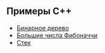 ## Примеры C++

* [Бинарное дерево](https://github.com/Koljasha/Cplpl/tree/master/Binary_Tree)
* [Большие числа Фибоначчи](https://github.com/Koljasha/Cplpl/tree/master/Fibonacci)
* [Стек](https://github.com/Koljasha/Cplpl/tree/master/Stack)
